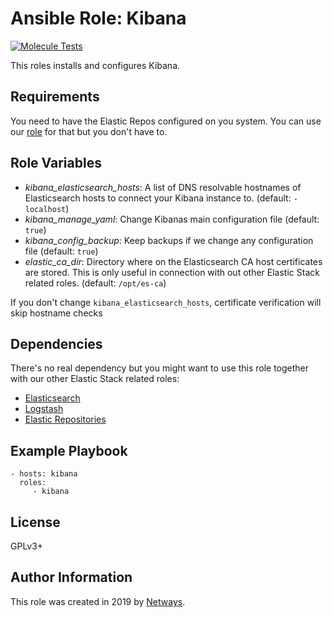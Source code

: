 Ansible Role: Kibana
=========

[![Molecule Tests](https://github.com/widhalmt/ansible-role-kibana/workflows/Molecule%20Test/badge.svg?event=push)](https://github.com/widhalmt/ansible-role-kibana/workflows/Molecule%20Test/badge.svg)

This roles installs and configures Kibana.

Requirements
------------

You need to have the Elastic Repos configured on you system. You can use our [role](https://github.com/widhalmt/ansible-role-elastic-repos) for that but you don't have to.

Role Variables
--------------

* *kibana_elasticsearch_hosts*: A list of DNS resolvable hostnames of Elasticsearch hosts to connect your Kibana instance to. (default: `- localhost`)
* *kibana_manage_yaml*: Change Kibanas main configuration file (default: `true`)
* *kibana_config_backup*: Keep backups if we change any configuration file (default: `true`)
* *elastic_ca_dir*: Directory where on the Elasticsearch CA host certificates are stored. This is only useful in connection with out other Elastic Stack related roles. (default: `/opt/es-ca`)

If you don't change `kibana_elasticsearch_hosts`, certificate verification will skip hostname checks

Dependencies
------------

There's no real dependency but you might want to use this role together with our other Elastic Stack related roles:

* [Elasticsearch](https://github.com/widhalmt/ansible-role-elasticsearch)
* [Logstash](https://github.com/NETWAYS/ansible-role-logstash)
* [Elastic Repositories](https://github.com/widhalmt/ansible-role-elastic-repos)

Example Playbook
----------------

    - hosts: kibana
      roles:
         - kibana

License
-------

GPLv3+

Author Information
------------------

This role was created in 2019 by [Netways](https://www.netways.de/).
